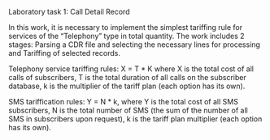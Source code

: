 Laboratory task 1: Call Detail Record

In this work, it is necessary to implement the simplest tariffing rule for services of the “Telephony” type in total quantity.
The work includes 2 stages:
Parsing a CDR file and selecting the necessary lines for processing
and Tariffing of selected records.

Telephony service tariffing rules:
X = T * K
where X is the total cost of all calls of subscribers, T is the total duration of all calls on the subscriber database, k is the multiplier of the tariff plan (each option has its own).

SMS tariffication rules:
Y = N * k,
where Y is the total cost of all SMS subscribers, N is the total number of SMS (the sum of the number of all SMS in subscribers upon request), k is the tariff plan multiplier (each option has its own).
